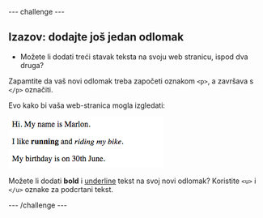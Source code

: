 \--- challenge \---

## Izazov: dodajte još jedan odlomak

- Možete li dodati treći stavak teksta na svoju web stranicu, ispod dva druga?

Zapamtite da vaš novi odlomak treba započeti oznakom `<p>`, a završava s ` </p>` označiti.

Evo kako bi vaša web-stranica mogla izgledati:

![screenshot](images/birthday-paragraph.png)

Možete li dodati **bold** i <u>underline</u> tekst na svoj novi odlomak? Koristite `<u>` i ` </u>` oznake za podcrtani tekst.

\--- /challenge \---